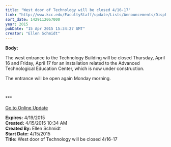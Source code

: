 ```yaml
---
title: "West door of Technology will be closed 4/16-17"
link: "http://www.kcc.edu/FacultyStaff/update/Lists/Announcements/DispForm.aspx?ID=1891"
sort_date: 1429112067000
year: 2015
pubDate: "15 Apr 2015 15:34:27 GMT"
creator: "Ellen Schmidt"
---
```


<div><b>Body:</b> <div class="ExternalClassB43A48E51492481CB9034246BB4C74A3"><p>​The west entrance to the Technology Building will be closed Thursday, April 16 and Friday, April 17 for an installation related to the Advanced Technological Education Center, which is now under construction. </p>
<p>The entrance will be open again Monday morning.</p>
<p> </p>
<p>***</p>
<p><a href="/update">Go to Online Update</a></p></div></div>
<div><b>Expires:</b> 4/19/2015</div>
<div><b>Created:</b> 4/15/2015 10:34 AM</div>
<div><b>Created By:</b> Ellen Schmidt</div>
<div><b>Start Date:</b> 4/15/2015</div>
<div><b>Title:</b> West door of Technology will be closed 4/16-17</div>
